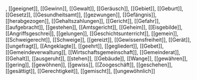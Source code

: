 , [[geeignet]], [[Gewinn]], [[Gewalt]], [[Geräusch]], [[Gebiet]], [[Geburt]], [[Gesetz]], [[Gesundheitsamt]], [[gezwungen]], [[Gefängnis]], [[herabgezogen]], [[Gehaltszahlungen]], [[Gericht]], [[Gefahr]], [[aufgebracht]], [[gestehen]], [[Amtsgericht]], [[Geheim]], [[Eisgebilde]], [[Angriffsgeschrei]], [[gelungen]], [[Geschichtsunterricht]], [[gemein]], [[Schweigerecht]], [[Schweige]], [[gereizt]], [[Gewissensfreiheit]], [[Gerät]], [[ungefragt]], [[Angeklagte]], [[geehrt]], [[gegliedert]], [[Gebet]], [[Gemeindeverwaltung]], [[Wirtschaftsgemeinschaft]], [[Gemeinderat]], [[Gehalt]], [[ausgeruht]], [[stehen]], [[Gebäude]], [[Wange]], [[gewähren]], [[gering]], [[gewöhnen]], [[gewiss]], [[Zoogeschäft]], [[geschehen]], [[gesättigt]], [[Gerechtigkeit]], [[gemischt]], [[ungewöhnlich]]